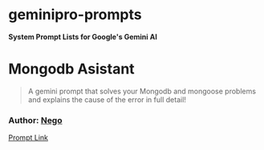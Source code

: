 # geminipro-prompts
**System Prompt Lists for Google's Gemini AI**


#

# Mongodb Asistant

> A gemini prompt that solves your Mongodb and mongoose problems and explains the cause of the error in full detail!

<h3>Author: <a href="https://github.com/kardespro">Nego</a></h3>

<a href="https://github.com/kardespro/geminipro-prompts/blob/main/prompts/Mongodb-asistant.md">Prompt Link</a>

#

